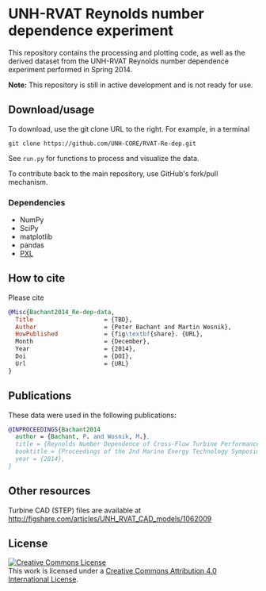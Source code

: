 # UNH-RVAT Reynolds number dependence experiment

This repository contains the processing and plotting code, as well as the 
derived dataset from the UNH-RVAT Reynolds number dependence experiment
performed in Spring 2014.

**Note:** This repository is still in active development and is not ready
for use. 

Download/usage
--------------

To download, use the git clone URL to the right. For example, in a terminal

    git clone https://github.com/UNH-CORE/RVAT-Re-dep.git

See `run.py` for functions to process and visualize the data.

To contribute back to the main repository, use GitHub's fork/pull mechanism.

### Dependencies

  * NumPy
  * SciPy
  * matplotlib
  * pandas
  * [PXL](https://github.com/petebachant/PXL)

## How to cite
Please cite 

```bibtex
@Misc{Bachant2014_Re-dep-data,
  Title                    = {TBD},
  Author                   = {Peter Bachant and Martin Wosnik},
  HowPublished             = {fig\textbf{share}. {URL},
  Month                    = {December},
  Year                     = {2014},
  Doi                      = {DOI},
  Url                      = {URL}
}
```

Publications
------------
These data were used in the following publications:

```bibtex
@INPROCEEDINGS{Bachant2014
  author = {Bachant, P. and Wosnik, M.},
  title = {Reynolds Number Dependence of Cross-Flow Turbine Performance and Near-Wake Characteristics},
  booktitle = {Proceedings of the 2nd Marine Energy Technology Symposium METS2014},
  year = {2014},
}
```

Other resources
---------------

Turbine CAD (STEP) files are available at http://figshare.com/articles/UNH_RVAT_CAD_models/1062009

License
-------
<a rel="license" href="http://creativecommons.org/licenses/by/4.0/">
<img alt="Creative Commons License" style="border-width:0" src="http://i.creativecommons.org/l/by/4.0/88x31.png" />
</a><br />This work is licensed under a <a rel="license" href="http://creativecommons.org/licenses/by/4.0/">
Creative Commons Attribution 4.0 International License</a>.
